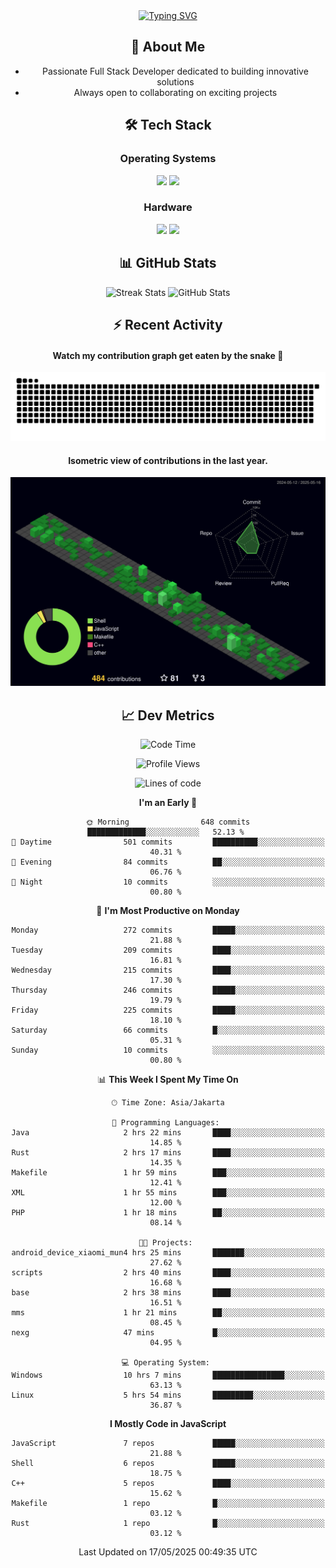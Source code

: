<div align="center" style="max-width: 900px; margin: auto;">
<a href="https://github.com/thunderkex">
  <img src="https://readme-typing-svg.herokuapp.com?font=Fira+Code&pause=1000&center=true&vCenter=true&width=435&lines=Ha+ha!+I+am+here!;Told+you+a+storm+was+coming!" alt="Typing SVG" />
</a>

## 👋 About Me
- Passionate Full Stack Developer dedicated to building innovative solutions
- Always open to collaborating on exciting projects

## 🛠️ Tech Stack
### Operating Systems
<a href="#"><img src="https://img.shields.io/badge/Linux-FCC624?style=flat&logo=linux&logoColor=black"></a>
<a href="#"><img src="https://img.shields.io/badge/Windows-0078D6?style=flat&logo=windows&logoColor=white"></a>

### Hardware
<a href="#"><img src="https://img.shields.io/badge/Raspberry%20Pi-C51A4A?style=flat&logo=raspberrypi&logoColor=white"></a>
<a href="#"><img src="https://img.shields.io/badge/Arduino-00979D?style=flat&logo=Arduino&logoColor=white"></a>

## 📊 GitHub Stats
<div align="center">
  <img src="https://streak-stats.demolab.com?user=thunderkex&theme=tokyonight-duo&border_radius=20" alt="Streak Stats" />
  <img src="https://github-readme-stats.vercel.app/api?username=thunderkex&show_icons=true&theme=tokyonight&border_radius=20" alt="GitHub Stats" />
</div>

## ⚡ Recent Activity
<h4>Watch my contribution graph get eaten by the snake 🐍</h4>
<img width="600em" alt="thunderkex's Github commit snake" src="https://raw.githubusercontent.com/thunderkex/thunderkex/output/grid-snake-ov.svg" />

<h4>Isometric view of contributions in the last year.</h4>
<a href="./profile-3d-contrib/profile-night-green.svg">
	<img width="600em" src="./profile-3d-contrib/profile-night-green.svg">
</a>

## 📈 Dev Metrics
<!--START_SECTION:waka-->
![Code Time](http://img.shields.io/badge/Code%20Time-1%2C249%20hrs%2041%20mins-blue)

![Profile Views](http://img.shields.io/badge/Profile%20Views-1-blue)

![Lines of code](https://img.shields.io/badge/From%20Hello%20World%20I%27ve%20Written-3.4%20million%20lines%20of%20code-blue)

**I'm an Early 🐤** 

```text
🌞 Morning                648 commits         █████████████░░░░░░░░░░░░   52.13 % 
🌆 Daytime                501 commits         ██████████░░░░░░░░░░░░░░░   40.31 % 
🌃 Evening                84 commits          ██░░░░░░░░░░░░░░░░░░░░░░░   06.76 % 
🌙 Night                  10 commits          ░░░░░░░░░░░░░░░░░░░░░░░░░   00.80 % 
```
📅 **I'm Most Productive on Monday** 

```text
Monday                   272 commits         █████░░░░░░░░░░░░░░░░░░░░   21.88 % 
Tuesday                  209 commits         ████░░░░░░░░░░░░░░░░░░░░░   16.81 % 
Wednesday                215 commits         ████░░░░░░░░░░░░░░░░░░░░░   17.30 % 
Thursday                 246 commits         █████░░░░░░░░░░░░░░░░░░░░   19.79 % 
Friday                   225 commits         █████░░░░░░░░░░░░░░░░░░░░   18.10 % 
Saturday                 66 commits          █░░░░░░░░░░░░░░░░░░░░░░░░   05.31 % 
Sunday                   10 commits          ░░░░░░░░░░░░░░░░░░░░░░░░░   00.80 % 
```


📊 **This Week I Spent My Time On** 

```text
🕑︎ Time Zone: Asia/Jakarta

💬 Programming Languages: 
Java                     2 hrs 22 mins       ████░░░░░░░░░░░░░░░░░░░░░   14.85 % 
Rust                     2 hrs 17 mins       ████░░░░░░░░░░░░░░░░░░░░░   14.35 % 
Makefile                 1 hr 59 mins        ███░░░░░░░░░░░░░░░░░░░░░░   12.41 % 
XML                      1 hr 55 mins        ███░░░░░░░░░░░░░░░░░░░░░░   12.00 % 
PHP                      1 hr 18 mins        ██░░░░░░░░░░░░░░░░░░░░░░░   08.14 % 

🐱‍💻 Projects: 
android_device_xiaomi_mun4 hrs 25 mins       ███████░░░░░░░░░░░░░░░░░░   27.62 % 
scripts                  2 hrs 40 mins       ████░░░░░░░░░░░░░░░░░░░░░   16.68 % 
base                     2 hrs 38 mins       ████░░░░░░░░░░░░░░░░░░░░░   16.51 % 
mms                      1 hr 21 mins        ██░░░░░░░░░░░░░░░░░░░░░░░   08.45 % 
nexg                     47 mins             █░░░░░░░░░░░░░░░░░░░░░░░░   04.95 % 

💻 Operating System: 
Windows                  10 hrs 7 mins       ████████████████░░░░░░░░░   63.13 % 
Linux                    5 hrs 54 mins       █████████░░░░░░░░░░░░░░░░   36.87 % 
```

**I Mostly Code in JavaScript** 

```text
JavaScript               7 repos             █████░░░░░░░░░░░░░░░░░░░░   21.88 % 
Shell                    6 repos             █████░░░░░░░░░░░░░░░░░░░░   18.75 % 
C++                      5 repos             ████░░░░░░░░░░░░░░░░░░░░░   15.62 % 
Makefile                 1 repo              █░░░░░░░░░░░░░░░░░░░░░░░░   03.12 % 
Rust                     1 repo              █░░░░░░░░░░░░░░░░░░░░░░░░   03.12 % 
```




 Last Updated on 17/05/2025 00:49:35 UTC
<!--END_SECTION:waka-->
</div>

